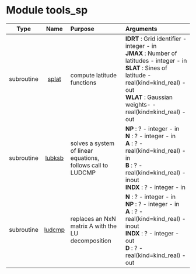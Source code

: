 # Module tools_sp

| Type | Name | Purpose | Arguments          |
| :--: | :--: | :------ | :----------------- |
| subroutine | [splat](https://github.com/JCSDA/saber/tree/develop/src/saber/external/tools_sp.F90#L39) | compute latitude functions | **IDRT** :  Grid identifier - integer - in <br>**JMAX** :  Number of latitudes - integer - in <br>**SLAT** :  Sines of latitude  - real(kind=kind_real) - out<br>**WLAT** :  Gaussian weights- - real(kind=kind_real) - out |
| subroutine | [lubksb](https://github.com/JCSDA/saber/tree/develop/src/saber/external/tools_sp.F90#L210) | solves a system of linear equations, follows call to LUDCMP | **NP** :  ? - integer - in<br>**N** :  ? - integer - in<br>**A** :  ? - real(kind=kind_real) - in<br>**B** :  ? - real(kind=kind_real) - inout<br>**INDX** :  ? - integer - in |
| subroutine | [ludcmp](https://github.com/JCSDA/saber/tree/develop/src/saber/external/tools_sp.F90#L255) | replaces an NxN matrix A with the LU decomposition | **N** :  ? - integer - in<br>**NP** :  ? - integer - in<br>**A** :  ? - real(kind=kind_real) - inout<br>**INDX** :  ?  - integer - out<br>**D** :  ? - real(kind=kind_real) - out |
